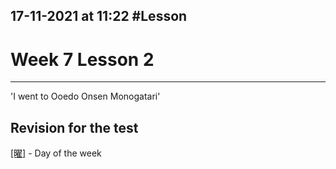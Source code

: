 17-11-2021 at 11:22
#Lesson 
---
# Week 7 Lesson 2
---

'I went to Ooedo Onsen Monogatari' 

## Revision for the test 
[[曜]](よう) - Day of the week 　